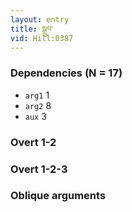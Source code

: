```yaml
---
layout: entry
title: སྒྲུབ་
vid: Hill:0387
---
```

### Dependencies (N = 17)
* `arg1` 1
* `arg2` 8
* `aux` 3


### Overt 1-2


### Overt 1-2-3


### Oblique arguments
